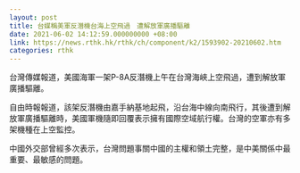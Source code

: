 ```yaml
---
layout: post
title: 台媒稱美軍反潛機台海上空飛過　遭解放軍廣播驅離
date: 2021-06-02 14:12:59.000000000 +08:00
link: https://news.rthk.hk/rthk/ch/component/k2/1593902-20210602.htm
categories: rthk
---
```


台灣傳媒報道，美國海軍一架P-8A反潛機上午在台灣海峽上空飛過，遭到解放軍廣播驅離。

自由時報報道，該架反潛機由嘉手納基地起飛，沿台海中線向南飛行，其後遭到解放軍廣播驅離時，美國軍機隨即回覆表示擁有國際空域航行權。台灣的空軍亦有多架機種在上空監控。

中國外交部曾經多次表示，台灣問題事關中國的主權和領土完整，是中美關係中最重要、最敏感的問題。
